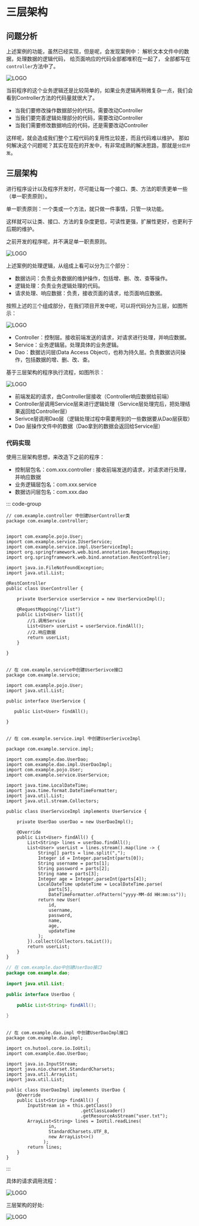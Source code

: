 # 三层架构


## 问题分析

上述案例的功能，虽然已经实现，但是呢，会发现案例中：
解析文本文件中的数据，处理数据的逻辑代码，
给页面响应的代码全部都堆积在一起了，
全部都写在`controller`方法中了。


![LOGO](/public/image/javapublic/7c0f3d0a-a83b-46c5-aa59-c3c2b4c443c5.png)

当前程序的这个业务逻辑还是比较简单的，如果业务逻辑再稍微复杂一点，我们会看到Controller方法的代码量就很大了。
- 当我们要修改操作数据部分的代码，需要改动Controller
- 当我们要完善逻辑处理部分的代码，需要改动Controller
- 当我们需要修改数据响应的代码，还是需要改动Controller

这样呢，就会造成我们整个工程代码的复用性比较差，而且代码难以维护。 
那如何解决这个问题呢？其实在现在的开发中，有非常成熟的解决思路，那就是`分层开发`。 


## 三层架构


进行程序设计以及程序开发时，尽可能让每一个接口、类、方法的职责更单一些（单一职责原则）。

单一职责原则：一个类或一个方法，就只做一件事情，只管一块功能。

这样就可以让类、接口、方法的复杂度更低，可读性更强，扩展性更好，也更利于后期的维护。


之前开发的程序呢，并不满足单一职责原则。


![LOGO](/public/image/javapublic/f12ee3f6-1852-4e28-acf3-25454b2e97cf.png)


上述案例的处理逻辑，从组成上看可以分为三个部分：
- 数据访问：负责业务数据的维护操作，包括增、删、改、查等操作。
- 逻辑处理：负责业务逻辑处理的代码。
- 请求处理、响应数据：负责，接收页面的请求，给页面响应数据。

按照上述的三个组成部分，在我们项目开发中呢，可以将代码分为三层，如图所示：

![LOGO](/public/image/javapublic/77ba8ac6-5f77-4993-8cb7-cbc1e3ada64b.png)


- Controller：控制层。接收前端发送的请求，对请求进行处理，并响应数据。
- Service：业务逻辑层。处理具体的业务逻辑。
- Dao：数据访问层(Data Access Object)，也称为持久层。负责数据访问操作，包括数据的增、删、改、查。

基于三层架构的程序执行流程，如图所示：

![LOGO](/public/image/javapublic/41d3339a-c1af-49f9-b748-075c336ef46c.png)

- 前端发起的请求，由Controller层接收（Controller响应数据给前端）
- Controller层调用Service层来进行逻辑处理（Service层处理完后，把处理结果返回给Controller层）
- Serivce层调用Dao层（逻辑处理过程中需要用到的一些数据要从Dao层获取）
- Dao 层操作文件中的数据（Dao拿到的数据会返回给Service层）




### 代码实现

使用三层架构思想，来改造下之前的程序：
- 控制层包名：com.xxx.controller : 接收前端发送的请求，对请求进行处理，并响应数据
- 业务逻辑层包名：com.xxx.service
- 数据访问层包名：com.xxx.dao


::: code-group

```java[控制层]
// com.example.controller 中创建UserController类
package com.example.controller;


import com.example.pojo.User;
import com.example.service.IUserService;
import com.example.service.impl.UserServiceImpl;
import org.springframework.web.bind.annotation.RequestMapping;
import org.springframework.web.bind.annotation.RestController;

import java.io.FileNotFoundException;
import java.util.List;

@RestController
public class UserController {
    
    private UserService userService = new UserServiceImpl();

    @RequestMapping("/list")
    public List<User> list(){
        //1.调用Service
        List<User> userList = userService.findAll();
        //2.响应数据
        return userList;
    }

}


```

```java[业务逻辑层]
// 在 com.example.service中创建UserSerivce接口
package com.example.service;

import com.example.pojo.User;
import java.util.List;

public interface UserService {

   public List<User> findAll();

}

```

```java[UserServiceImpl实现类]

// 在 com.example.service.impl 中创建UserSerivceImpl

package com.example.service.impl;

import com.example.dao.UserDao;
import com.example.dao.impl.UserDaoImpl;
import com.example.pojo.User;
import com.example.service.UserService;

import java.time.LocalDateTime;
import java.time.format.DateTimeFormatter;
import java.util.List;
import java.util.stream.Collectors;

public class UserServiceImpl implements UserService {

    private UserDao userDao = new UserDaoImpl();

    @Override
    public List<User> findAll() {
        List<String> lines = userDao.findAll();
        List<User> userList = lines.stream().map(line -> {
            String[] parts = line.split(",");
            Integer id = Integer.parseInt(parts[0]);
            String username = parts[1];
            String password = parts[2];
            String name = parts[3];
            Integer age = Integer.parseInt(parts[4]);
            LocalDateTime updateTime = LocalDateTime.parse(
                parts[5],
                DateTimeFormatter.ofPattern("yyyy-MM-dd HH:mm:ss"));
            return new User(
                id, 
                username, 
                password, 
                name, 
                age, 
                updateTime
            );
        }).collect(Collectors.toList());
        return userList;
    }
}

```

```java [UserDao接口]
// 在 com.example.dao中创建UserDao接口
package com.example.dao;

import java.util.List;

public interface UserDao {

    public List<String> findAll();

}

```
```java[UserDaoImpl实现类]

// 在 com.example.dao.impl 中创建UserDaoImpl接口
package com.example.dao.impl;

import cn.hutool.core.io.IoUtil;
import com.example.dao.UserDao;

import java.io.InputStream;
import java.nio.charset.StandardCharsets;
import java.util.ArrayList;
import java.util.List;

public class UserDaoImpl implements UserDao {
    @Override
    public List<String> findAll() {
        InputStream in = this.getClass()
                            .getClassLoader()
                            .getResourceAsStream("user.txt");
        ArrayList<String> lines = IoUtil.readLines(
                in,
                StandardCharsets.UTF_8,
                new ArrayList<>()
              );
        return lines;
    }
}
```

:::



具体的请求调用流程：

![LOGO](/public/image/javapublic/094beb44-9a9f-4b7d-82a8-2d18514912d6.png)


三层架构的好处:


![LOGO](/public/image/javapublic/WX20250430-204128@2x.png)


















































































